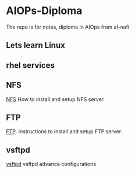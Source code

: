 # AIOPs-Diploma
The repo is for notes, diploma in AIOps from al-nafi

## Lets learn Linux
## rhel services
## NFS
[NFS](./nfs.md) How to install and setup NFS server.

## FTP
[FTP](./ftp.md). Instructions to install and setup FTP server.

## vsftpd
[vsftpd](./linux_commands/vsftp.md) vsftpd advance configurations
